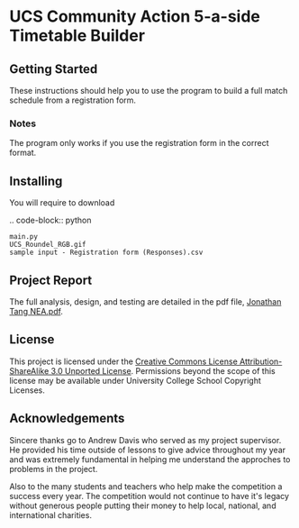 # UCS Community Action 5-a-side Timetable Builder

## Getting Started
These instructions should help you to use the program to build a full match schedule from a registration form.

### Notes
The program only works if you use the registration form in the correct format. 

## Installing
You will require to download 

.. code-block:: python

	main.py
	UCS_Roundel_RGB.gif
	sample input - Registration form (Responses).csv

## Project Report
The full analysis, design, and testing are detailed in the pdf file, [Jonathan Tang NEA.pdf](https://github.com/jonathankytang/UCS-5-a-side-Timetabling/blob/master/Jonathan%20Tang%20NEA.pdf).

## License
This project is licensed under the [Creative Commons License Attribution-ShareAlike 3.0 Unported License](https://creativecommons.org/licenses/by-sa/3.0/). Permissions beyond the scope of this license may be available under University College School Copyright Licenses.

## Acknowledgements
Sincere thanks go to Andrew Davis who served as my project supervisor. He provided his time outside of lessons to give advice throughout my year and was extremely fundamental in helping me understand the approches to problems in the project.

Also to the many students and teachers who help make the competition a success every year. The competition would not continue to have it's legacy without generous people putting their money to help local, national, and international charities.